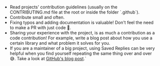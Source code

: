 - Read projects' contribution guidelines (usually on the CONTRIBUTING.md file at the root or inside the folder \`.github\`).
- Contribute small and often.
- Fixing typos and adding documentation is valuable! Don't feel the need to make a PR with just code 🙂.
- Sharing your experience with the project, is as much a contribution as a code contribution! For example, write a blog post about how you use a certain library and what problem it solves for you.
- If you are a maintainer of a big project, using Saved Replies can be very helpful when you find yourself repeating the same thing over and over 😅. Take a look at [GitHub's blog post](https://github.blog/2016-03-29-saved-replies/).`
